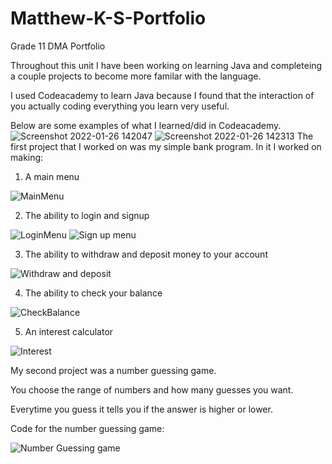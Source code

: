 # Matthew-K-S-Portfolio
Grade 11 DMA Portfolio

Throughout this unit I have been working on learning Java and completeing a couple projects to become more familar with the language.

I used Codeacademy to learn Java because I found that the interaction of you actually coding everything you learn very useful.

Below are some examples of what I learned/did in Codeacademy.
![Screenshot 2022-01-26 142047](https://user-images.githubusercontent.com/91977550/151257489-728a3a74-0afb-43cd-91dc-de8eebdde819.png)
![Screenshot 2022-01-26 142313](https://user-images.githubusercontent.com/91977550/151257518-7a5599d7-8a86-4a7c-b6e3-cd064deba198.png)
The first project that I worked on was my simple bank program. In it I worked on making:
1. A main menu

![MainMenu](https://user-images.githubusercontent.com/91977550/151422774-59088f42-453b-4195-bb9f-77120aba6eb2.png)

2. The ability to login and signup

![LoginMenu](https://user-images.githubusercontent.com/91977550/151423170-23205ea1-194b-4ac4-b355-a5c135837326.png)
![Sign up menu](https://user-images.githubusercontent.com/91977550/151423206-e50de064-babc-415e-8241-4c72c7807a1a.png)

3. The ability to withdraw and deposit money to your account

![Withdraw and deposit](https://user-images.githubusercontent.com/91977550/151424620-76fc26fa-43eb-4d1a-abc6-cd26d84fc221.png)

4. The ability to check your balance

![CheckBalance](https://user-images.githubusercontent.com/91977550/151424743-dcc15c01-9e54-412e-9ca6-a8694e6fa286.png)

5. An interest calculator

![Interest](https://user-images.githubusercontent.com/91977550/151424801-dee1d2ca-7575-4e16-a9e3-f06681d0731a.png)

My second project was a number guessing game.

You choose the range of numbers and how many guesses you want.

Everytime you guess it tells you if the answer is higher or lower.

Code for the number guessing game:

![Number Guessing game](https://user-images.githubusercontent.com/91977550/151637942-be9a4fac-7eca-49f9-93dd-4ded9f21be0e.png)
